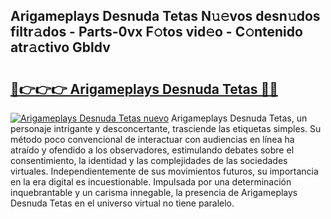 ## Arigameplays Desnuda Tetas N𝚞𝚎vos desn𝚞dos filtr𝚊dos - Parts-0vx F𝚘tos vid𝚎o - C𝚘ntenido atr𝚊ctivo Gbldv

# <h2><a href="http://mb5ld8h.tromn.icu/?c=Arigameplays+Desnuda+Tetas">🔗👉👉👉 Arigameplays Desnuda Tetas 🔗🔗</a></h2>

[![Arigameplays Desnuda Tetas nuevo](https://i.imgur.com/pEAQMta.gif)](http://mb5ld8h.tromn.icu/?c=Arigameplays+Desnuda+Tetas)
Arigameplays Desnuda Tetas, un personaje intrigante y desconcertante, trasciende las etiquetas simples. Su método poco convencional de interactuar con audiencias en línea ha atraído y ofendido a los observadores, estimulando debates sobre el consentimiento, la identidad y las complejidades de las sociedades virtuales. Independientemente de sus movimientos futuros, su importancia en la era digital es incuestionable. Impulsada por una determinación inquebrantable y un carisma innegable, la presencia de Arigameplays Desnuda Tetas en el universo virtual no tiene paralelo.
